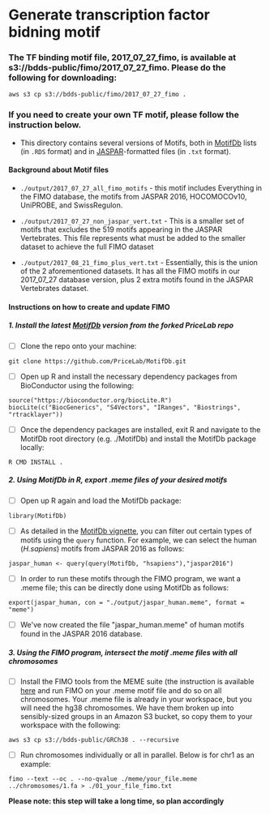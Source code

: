 # Generate transcription factor bidning motif

### The TF binding motif file, 2017_07_27_fimo, is available at  s3://bdds-public/fimo/2017_07_27_fimo. Please do the following for downloading:

`aws s3 cp s3://bdds-public/fimo/2017_07_27_fimo .`

### If you need to create your own TF motif, please follow the instruction below.

- This directory contains several versions of Motifs, both in [MotifDb](https://bioconductor.org/packages/release/bioc/html/MotifDb.html) lists (in `.RDS` format) and in [JASPAR](http://jaspar.genereg.net/downloads/)-formatted files (in `.txt` format).

#### Background about Motif files

- `./output/2017_07_27_all_fimo_motifs` - this motif includes Everything in the FIMO database, the motifs from JASPAR 2016, HOCOMOCOv10, UniPROBE, and SwissRegulon.

- `./output/2017_07_27_non_jaspar_vert.txt` - This is a smaller set of motifs that excludes the 519 motifs appearing in the JASPAR Vertebrates. This file represents what must be added to the smaller dataset to achieve the full FIMO dataset

- `./output/2017_08_21_fimo_plus_vert.txt` - Essentially, this is the union of the 2 aforementioned datasets. It has all the FIMO motifs in our 2017_07_27 database version, plus 2 extra motifs found in the JASPAR Vertebrates dataset.

#### Instructions on how to create and update FIMO

##### 1. Install the latest [MotifDb](https://github.com/PriceLab/MotifDb) version from the forked PriceLab repo

- [ ] Clone the repo onto your machine:

`git clone https://github.com/PriceLab/MotifDb.git`

- [ ] Open up R and install the necessary dependency packages from BioConductor using the following:
```
source("https://bioconductor.org/biocLite.R")
biocLite(c("BiocGenerics", "S4Vectors", "IRanges", "Biostrings", "rtracklayer"))
```

- [ ] Once the dependency packages are installed, exit R and navigate to the MotifDb root directory (e.g. ./MotifDb) and install the MotifDb package locally:

`R CMD INSTALL .`

##### 2. Using MotifDb in R, export .meme files of your desired motifs

- [ ] Open up R again and load the MotifDb package:

`library(MotifDb)`

- [ ] As detailed in the [MotifDb vignette](http://bioconductor.org/packages/release/bioc/vignettes/MotifDb/inst/doc/MotifDb.pdf), you can filter out certain types of motifs using the `query` function. For example, we can select the human (*H.sapiens*) motifs from JASPAR 2016 as follows:

`jaspar_human <- query(query(MotifDb, "hsapiens"),"jaspar2016")`

- [ ] In order to run these motifs through the FIMO program, we want a .meme file; this can be directly done using MotifDb as follows:

`export(jaspar_human, con = "./output/jaspar_human.meme", format = "meme")`

- [ ] We've now created the file "jaspar_human.meme" of human motifs found in the JASPAR 2016 database.


##### 3. Using the FIMO program, intersect the motif .meme files with all chromosomes

- [ ] Install the FIMO tools from the MEME suite (the  instruction is available  [here](http://meme-suite.org/doc/install.html?man_type=web) and run FIMO on your  .meme motif file and do so on all chromosomes. Your .meme file is already in your workspace, but you will need the hg38 chromosomes. We have them broken up into sensibly-sized groups in an Amazon S3 bucket, so copy them to your workspace with the following:

`aws s3 cp s3://bdds-public/GRCh38 . --recursive`

- [ ] Run chromosomes individually or all in parallel. Below is for chr1 as an example:

`fimo --text --oc . --no-qvalue ./meme/your_file.meme ../chromosomes/1.fa > ./01_your_file_fimo.txt`

**Please note: this step will take a long time, so plan accordingly**
